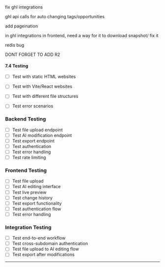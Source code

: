 fix ghl integrations

ghl api calls for auto changing tags/opportunities

add pageination

in ghl integrations in frontend, need a way for it to download snapshot/ fix it

redis bug

DONT FORGET TO ADD R2 

#### **7.4 Testing**
- [ ] Test with static HTML websites
- [ ] Test with Vite/React websites
- [ ] Test with different file structures
- [ ] Test error scenarios


### **Backend Testing**
- [ ] Test file upload endpoint
- [ ] Test AI modification endpoint
- [ ] Test export endpoint
- [ ] Test authentication
- [ ] Test error handling
- [ ] Test rate limiting

### **Frontend Testing**
- [ ] Test file upload
- [ ] Test AI editing interface
- [ ] Test live preview
- [ ] Test change history
- [ ] Test export functionality
- [ ] Test authentication flow
- [ ] Test error handling

### **Integration Testing**
- [ ] Test end-to-end workflow
- [ ] Test cross-subdomain authentication
- [ ] Test file upload to AI editing flow
- [ ] Test export after modifications

-----

